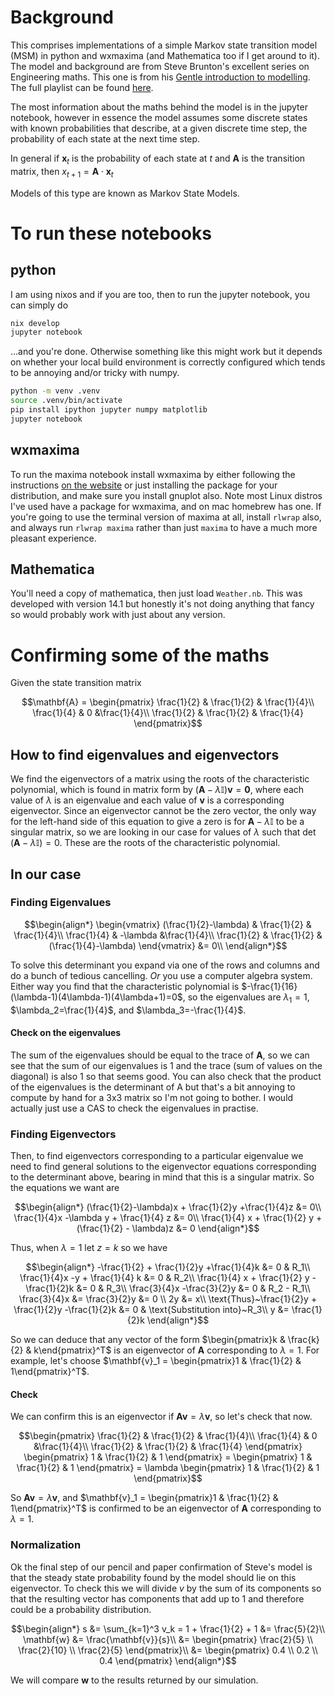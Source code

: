 # Background

This comprises implementations of a simple Markov state transition model (MSM) in python and wxmaxima (and Mathematica
too if I get around to it).  The model and background are from Steve Brunton's excellent series on Engineering maths.
This one is from his [Gentle introduction to modelling](https://www.youtube.com/watch?v=K-8F_zDMDUI).  The full playlist
can be found [here](https://www.youtube.com/playlist?list=PLMrJAkhIeNNTYaOnVI3QpH7jgULnAmvPA).

The most information about the maths behind the model is in the jupyter notebook, however in essence the model assumes
some discrete states with known probabilities that describe, at a given discrete time step, the probability of each state
at the next time step.

In general if $`\mathbf{x}_t`$ is the probability of each state at $`t`$ and $`\mathbf{A}`$ is the transition matrix, then
$`x_{t+1}=\mathbf{A}\cdot\mathbf{x}_t`$

Models of this type are known as Markov State Models.

# To run these notebooks

## python

I am using nixos and if you are too, then to run the jupyter notebook, you can simply do

```bash
nix develop
jupyter notebook
```
...and you're done.  Otherwise something like this might work but it depends on whether your local build environment is
correctly configured which tends to be annoying and/or tricky with numpy.

```bash
python -m venv .venv
source .venv/bin/activate
pip install ipython jupyter numpy matplotlib
jupyter notebook
```

## wxmaxima

To run the maxima notebook install wxmaxima by either following the instructions [on the
website](https://wxmaxima-developers.github.io/wxmaxima/download.html) or just installing the package for your
distribution, and make sure you install gnuplot also.  Note most Linux distros I've used have a package for wxmaxima,
and on mac homebrew has one.  If you're going to use the terminal version of maxima at all, install `rlwrap` also, and
always run `rlwrap maxima` rather than just `maxima` to have a much more pleasant experience.

## Mathematica

You'll need a copy of mathematica, then just load `Weather.nb`. This was developed with version 14.1 but honestly it's
not doing anything that fancy so would probably work with just about any version.

# Confirming some of the maths

Given the state transition matrix
```math
\mathbf{A} = \begin{pmatrix}
\frac{1}{2} & \frac{1}{2} & \frac{1}{4}\\
\frac{1}{4} & 0 &\frac{1}{4}\\
\frac{1}{2} & \frac{1}{2} & \frac{1}{4}
\end{pmatrix}
```

## How to find eigenvalues and eigenvectors

We find the eigenvectors of a matrix using the roots of the characteristic polynomial, which is found in matrix form by
$`\bigl(\mathbf{A}-\lambda\mathbb{I}\bigr)\mathbf{v} = \mathbf{0},`$ where each value of $`\lambda`$ is an eigenvalue
and each value of $`\mathbf{v}`$ is a corresponding eigenvector. Since an eigenvector cannot be the zero vector, the
only way for the left-hand side of this equation to give a zero is for $`\mathbf{A}-\lambda\mathbb{I}`$ to be a singular
matrix, so we are looking in our case for values of $`\lambda`$ such that
$`\mathop{\mathrm{det}}\bigl(\mathbf{A}-\lambda\mathbb{I}\bigr)=0`$. These are the roots of the characteristic
polynomial.

## In our case

### Finding Eigenvalues
```math
\begin{align*}
\begin{vmatrix}
(\frac{1}{2}-\lambda) & \frac{1}{2} & \frac{1}{4}\\
\frac{1}{4} & -\lambda &\frac{1}{4}\\
\frac{1}{2} & \frac{1}{2} & (\frac{1}{4}-\lambda)
\end{vmatrix} &= 0\\
\end{align*}
```

To solve this determinant you expand via one of the rows and columns and do a bunch of tedious cancelling.  *Or* you use
a computer algebra system.  Either way you find that the characteristic polynomial is
$`-\frac{1}{16}(\lambda-1)(4\lambda-1)(4\lambda+1)=0`$, so the eigenvalues are $`\lambda_1=1`$, $`\lambda_2=\frac{1}{4}`$,
and $`\lambda_3=-\frac{1}{4}`$.

#### Check on the eigenvalues

The sum of the eigenvalues should be equal to the trace of $`\mathbf{A}`$, so we can see that the sum of our eigenvalues
is 1 and the trace (sum of values on the diagonal) is also 1 so that seems good. You can also check that the product of
the eigenvalues is the determinant of A but that's a bit annoying to compute by hand for a 3x3 matrix so I'm not going
to bother.  I would actually just use a CAS to check the eigenvalues in practise.

### Finding Eigenvectors
Then, to find eigenvectors corresponding to a particular eigenvalue we need to find general solutions to the eigenvector
equations corresponding to the determinant above, bearing in mind that this is a singular matrix. So the equations we
want are

```math
\begin{align*}
(\frac{1}{2}-\lambda)x + \frac{1}{2}y +\frac{1}{4}z &= 0\\
\frac{1}{4}x -\lambda y + \frac{1}{4} z &= 0\\
\frac{1}{4} x + \frac{1}{2} y + (\frac{1}{2} - \lambda)z &= 0
\end{align*}
```
Thus, when $`\lambda=1`$ let $`z=k`$ so we have

```math
\begin{align*}
-\frac{1}{2} + \frac{1}{2}y +\frac{1}{4}k &= 0 & R_1\\
\frac{1}{4}x -y + \frac{1}{4} k &= 0 & R_2\\
\frac{1}{4} x + \frac{1}{2} y -\frac{1}{2}k &= 0 & R_3\\
\frac{3}{4}x -\frac{3}{2}y &= 0 & R_2 - R_1\\
\frac{3}{4}x &= \frac{3}{2}y &= 0 \\
2y &= x\\
\text{Thus}~\frac{1}{2}y + \frac{1}{2}y -\frac{1}{2}k &= 0 & \text{Substitution into}~R_3\\
y &= \frac{1}{2}k
\end{align*}
```
So we can deduce that any vector of the form
$`\begin{pmatrix}k & \frac{k}{2} & k\end{pmatrix}^T`$ is an eigenvector of $`\mathbf{A}`$ corresponding to $`\lambda =
1`$.  For example, let's choose $`\mathbf{v}_1 = \begin{pmatrix}1 & \frac{1}{2} & 1\end{pmatrix}^T`$.

#### Check

We can confirm this is an eigenvector if $`\mathbf{Av} = \lambda\mathbf{v}`$, so let's check that now.

```math
\begin{pmatrix}
\frac{1}{2} & \frac{1}{2} & \frac{1}{4}\\
\frac{1}{4} & 0 &\frac{1}{4}\\
\frac{1}{2} & \frac{1}{2} & \frac{1}{4}
\end{pmatrix}
\begin{pmatrix}
1 & \frac{1}{2} & 1
\end{pmatrix} =
\begin{pmatrix}
1 & \frac{1}{2} & 1
\end{pmatrix} = \lambda
\begin{pmatrix}
1 & \frac{1}{2} & 1
\end{pmatrix}
```
So
$`\mathbf{Av} = \lambda\mathbf{v}`$, and $`\mathbf{v}_1 = \begin{pmatrix}1 & \frac{1}{2} & 1\end{pmatrix}^T`$ is
confirmed to be an eigenvector of $`\mathbf{A}`$ corresponding to $`\lambda=1`$.

### Normalization

Ok the final step of our pencil and paper confirmation of Steve's model is that the steady state probability found by
the model should lie on this eigenvector.  To check this we will divide $`v`$ by the sum of its components so that the
resulting vector has components that add up to 1 and therefore could be a probability distribution.

```math
\begin{align*}
s &= \sum_{k=1}^3 v_k = 1 + \frac{1}{2} + 1
&= \frac{5}{2}\\
\mathbf{w} &= \frac{\mathbf{v}}{s}\\
&= \begin{pmatrix}
\frac{2}{5} \\ \frac{2}{10} \\ \frac{2}{5}
\end{pmatrix}\\
&= \begin{pmatrix}
0.4 \\ 0.2 \\ 0.4
\end{pmatrix}
\end{align*}
```

We will compare $`\mathbf{w}`$ to the results returned by our simulation.


